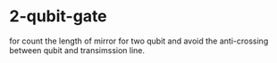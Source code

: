 # 2-qubit-gate
for count the length of mirror for two qubit and avoid 
the anti-crossing between qubit and transimssion line.
